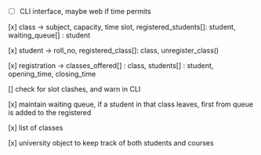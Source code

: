 - [ ] CLI interface, maybe web if time permits

[x] class -> subject, capacity, time slot, registered_students[]: student, waiting_queue[] : student

[x] student -> roll_no, registered_class[]: class, unregister_class()

 <!-- [] college -> courses_offered[], students[] -->

[x] registration -> classes_offered[] : class, students[] : student, opening_time, closing_time

[] check for slot clashes, and warn in CLI

[x] maintain waiting queue, if a student in that class leaves, first from queue is added to the registered

[x] list of classes

[x] university object to keep track of both students and courses
